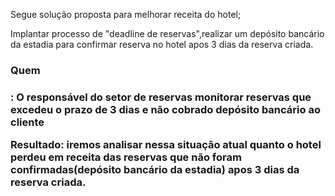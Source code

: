 Segue solução proposta para melhorar receita do hotel;

Implantar processo de "deadline de reservas",realizar um depósito bancário da estadia para confirmar reserva no hotel apos 3 dias da reserva criada.

<h3>Quem<h3/>:
O responsável do setor de reservas monitorar reservas que excedeu o prazo de 3 dias e não cobrado depósito bancário ao cliente

Resultado:
iremos analisar nessa situação atual quanto o hotel perdeu em receita das reservas que não foram confirmadas(depósito bancário da estadia)
apos 3 dias da reserva criada.

